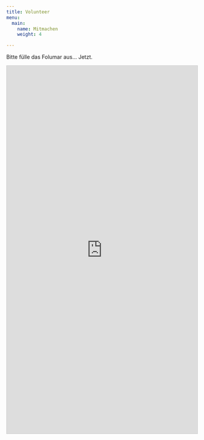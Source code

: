 ```yaml
---
title: Volunteer
menu:
  main:
    name: Mitmachen
    weight: 4

---
```

Bitte fülle das Folumar aus... Jetzt.

<aside id="volunteer-form">
<script src="https://static.airtable.com/js/embed/embed_snippet_v1.js"></script><iframe class="airtable-embed airtable-dynamic-height" src="https://airtable.com/embed/shrKOUcWWo5jrapqE?backgroundColor=green" frameborder="0" onmousewheel="" width="100%" height="971" style="background: transparent; border: 1px solid #ccc;"></iframe>
</aside>